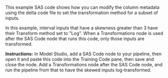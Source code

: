 This example SAS code shows how you can modify the column metadata using the delta code file to set the transformation method for a subset of inputs. 

In this example, interval inputs that have a skewness greater than 3 have their Transform method set to "Log". When a Transformations node is used after the SAS Code node that runs this code, only those inputs are transformed.

**Instructions:** In Model Studio, add a SAS Code node to your pipeline, then open it and paste this code into the Training Code pane, then save and close the node. Add a Transformations node after the SAS Code node, and run the pipeline from that to have the skewed inputs log-transformed.
